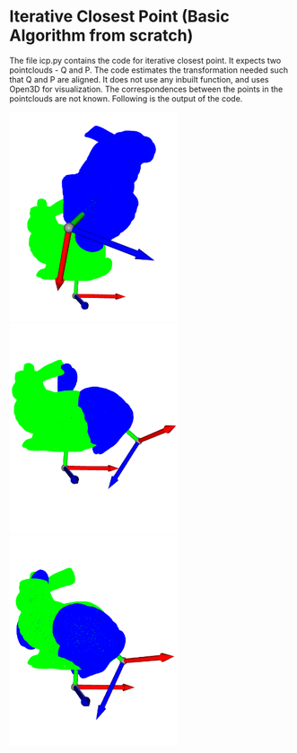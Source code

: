 # Iterative Closest Point (Basic Algorithm from scratch)

The file icp.py contains the code for iterative closest point. It expects two pointclouds - Q and P. The code estimates the transformation needed such that Q and P are aligned. It does not use any inbuilt function, and uses Open3D for visualization. The correspondences between the points in the pointclouds are not known. Following is the output of the code. 

<p float="left">
  <img src="output/icp-0.png" width="300" />
  <img src="output/icp-1.png" width="300" /> 
  <img src="output/icp-9.png" width="300" />
</p>
